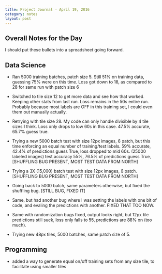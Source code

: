 ```yaml
---
title: Project Journal - April 19, 2016
category: notes
layout: post
---
```


## Overall Notes for the Day

I should put these bullets into a spreadsheet going forward.

## Data Science

* Ran 5000 training batches, patch size 5. Still 51% on training data, guessing 75% were on this time. Loss got down to 18, as compared to 28 for same run with patch size 6

* Switched to tile size 12 to get more data and see how that worked. Keeping other stats from last run. Loss remains in the 50s entire run. Probably because most labels are OFF in this training set, I could even them out manually actually.

* Retrying with tile size 28. My code can only handle divisible by 4 tile sizes I think. Loss only drops to low 60s in this case. 47.5% accurate, 65.7% guess true.

* Trying a new 5000 batch test with size 12px images, 6 patch, but this time enforcing an equal number of training/test labels. 59% accurate, 42.4% of predictions guess True, loss dropped to mid 60s. (25000 labeled images) test accuracy 55%, 76.5% of predictions guess True, [SHUFFLING BUG PRESENT, MOST TEST DATA FROM NORTH]

* Trying a 3X (15,000) batch test with size 12px images, 6 patch.  [SHUFFLING BUG PRESENT, MOST TEST DATA FROM NORTH]

* Going back to 5000 batch, same parameters otherwise, but fixed the shuffling bug. [STILL BUG, FIXED IT]

 * Same, but had another bug where I was setting the labels with one bit of code, and evaling the predictions with another. FIXED THAT TOO NOW.

 * Same with randomization bugs fixed, output looks right, but 12px tile predictions still suck, loss only falls to 55, predictions are 88% on (too much).

 * Trying new 48px tiles, 5000 batches, same patch size of 5.

## Programming

 * added a way to generate equal on/off training sets from any size tile, to facilitate using smaller tiles

